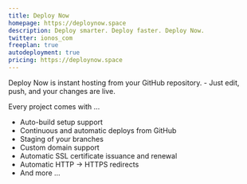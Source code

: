 ```yaml
---
title: Deploy Now
homepage: https://deploynow.space
description: Deploy smarter. Deploy faster. Deploy Now.
twitter: ionos_com
freeplan: true
autodeployment: true
pricing: https://deploynow.space
---
```


Deploy Now is instant hosting from your GitHub repository. - Just edit, push, and your changes are live.

Every project comes with ...

- Auto-build setup support
- Continuous and automatic deploys from GitHub
- Staging of your branches
- Custom domain support
- Automatic SSL certificate issuance and renewal
- Automatic HTTP → HTTPS redirects
- And more …
